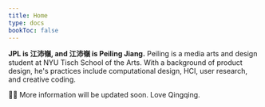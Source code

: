 ```yaml
---
title: Home
type: docs
bookToc: false
---
```


<div id="homeCanvas"></div>

<script src="https://cdnjs.cloudflare.com/ajax/libs/p5.js/1.1.9/p5.min.js"></script>
<script type="text/javascript">
  let logo

  function setup() {
    logo = loadImage('jpl-logo.svg')
    let c = createCanvas(800, 570, WEBGL)
    c.parent('homeCanvas')
    noStroke()
    imageMode(CENTER)
    angleMode(DEGREES)
  }

  function draw() {
    clear()
    scale(0.8)
    rotateX((height / 2 - mouseY) * 0.03)
    rotateY((mouseX - width / 2) * 0.01)
    rotateZ((mouseX - width / 2) * 0.003)
    image(logo, 0, 0)
  }
</script>

**JPL is 江沛嶺, and 江沛嶺 is Peiling Jiang.** Peiling is a media arts and design student at NYU Tisch School of the Arts. With a background of product design, he's practices include computational design, HCI, user research, and creative coding.

🙆‍♂️ More information will be updated soon. Love Qingqing.
